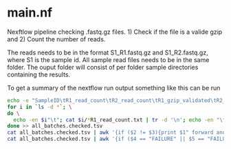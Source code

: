 # main.nf #

Nexftlow pipeline checking .fastq.gz files. 1) Check if the file is a valide gzip and 2) Count the number of reads.

The reads needs to be in the format S1_R1.fastq.gz and S1_R2.fastq.gz, where S1 is the sample id. All sample read files needs to be in the same folder. The ouput folder will consist of per folder sample directories containing the results.

To get a summary of the nextflow run output something like this can be run

```bash
echo -e "SampleID\tR1_read_count\tR2_read_count\tR1_gzip_validated\tR2_gzip_validated" > all_batches.checked.tsv; \
for i in `ls -d *`; \
do \
  echo -en $i"\t"; cat $i/*R1_read_count.txt | tr -d '\n'; echo -en "\t"; cat $i/*R2_read_count.txt | tr -d '\n' ; echo -en "\t"; cat $i/*R1_validated.txt | tr -d '\n'; echo -en "\t"; cat $i/*R2_validated.txt; \
done >> all_batches.checked.tsv
cat all_batches.checked.tsv | awk '{if ($2 != $3){print $1" forward and reverse do not match"}}'
cat all_batches.checked.tsv | awk '{if ($4 == "FAILURE" || $5 == "FAILURE"){print $1" gzip not successful"}}'
```
